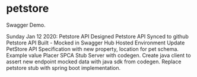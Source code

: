 # petstore
Swagger Demo. 

Sunday Jan 12 2020:
Petstore API Designed
Petstore API Synced to github
Petstore API Built - Mocked in Swagger Hub Hosted Environment
Update PetStore API Specification with new property, location for pet schema. Example value Placer SPCA
Stub Server with codegen.
Create java client to assert new endpoint mocked data with java sdk from codegen.
Replace petstore stub with spring boot implementation.
